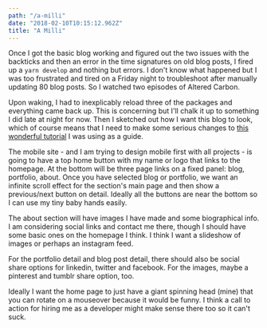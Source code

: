 ```yaml
---
path: "/a-milli"
date: "2018-02-10T10:15:12.962Z"
title: "A Milli"
---
```


Once I got the basic blog working and figured out the two issues with the backticks and then an error in the time signatures on old blog posts, I fired up a `yarn develop` and nothing but errors. I don't know what happened but I was too frustrated and tired on a Friday night to troubleshoot after manually updating 80 blog posts. So I watched two episodes of Altered Carbon.

Upon waking, I had to inexplicably reload three of the packages and everything came back up. This is concerning but I'll chalk it up to something I did late at night for now. Then I sketched out how I want this blog to look, which of course means that I need to make some serious changes to [this wonderful tutorial](https://medium.freecodecamp.org/how-to-build-a-react-and-gatsby-powered-blog-in-about-10-minutes-625c35c06481) I was using as a guide.

The mobile site - and I am trying to design mobile first with all projects - is going to have a top home button with my name or logo that links to the homepage. At the bottom will be three page links on a fixed panel: blog, portfolio, about. Once you have selected blog or portfolio, we want an infinite scroll effect for the section's main page and then show a previous/next button on detail. Ideally all the buttons are near the bottom so I can use my tiny baby hands easily.

The about section will have images I have made and some biographical info. I am considering social links and contact me there, though I should have some basic ones on the homepage I think. I think I want a slideshow of images or perhaps an instagram feed.

For the portfolio detail and blog post detail, there should also be social share options for linkedin, twitter and facebook. For the images, maybe a pinterest and tumblr share option, too.

Ideally I want the home page to just have a giant spinning head (mine) that you can rotate on a mouseover because it would be funny. I think a call to action for hiring me as a developer might make sense there too so it can't suck.
